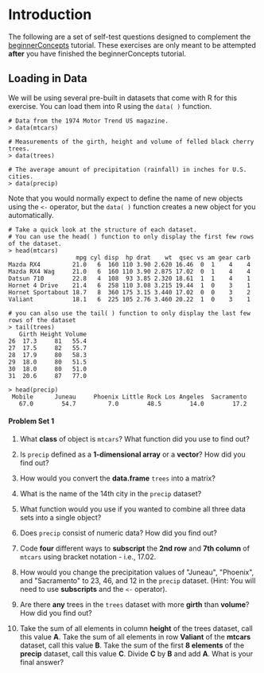 # Introduction

The following are a set of self-test questions designed to complement the [beginnerConcepts](https://github.com/aazaff/startLearn.R/blob/master/beginnerConcepts.md) tutorial. These exercises are only meant to be attempted **after** you have finished the beginnerConcepts tutorial.

## Loading in Data

We will be using several pre-built in datasets that come with R for this exercise. You can load them into R using the ````data( )```` function.

````
# Data from the 1974 Motor Trend US magazine. 
> data(mtcars)

# Measurements of the girth, height and volume of felled black cherry trees.
> data(trees)
  
# The average amount of precipitation (rainfall) in inches for U.S. cities.
> data(precip)
````
  
Note that you would normally expect to define the name of new objects using the ````<-```` operator, but the ````data( )```` function creates a new object for you automatically.

````
# Take a quick look at the structure of each dataset.
# You can use the head( ) function to only display the first few rows of the dataset.
> head(mtcars)
                   mpg cyl disp  hp drat    wt  qsec vs am gear carb
Mazda RX4         21.0   6  160 110 3.90 2.620 16.46  0  1    4    4
Mazda RX4 Wag     21.0   6  160 110 3.90 2.875 17.02  0  1    4    4
Datsun 710        22.8   4  108  93 3.85 2.320 18.61  1  1    4    1
Hornet 4 Drive    21.4   6  258 110 3.08 3.215 19.44  1  0    3    1
Hornet Sportabout 18.7   8  360 175 3.15 3.440 17.02  0  0    3    2
Valiant           18.1   6  225 105 2.76 3.460 20.22  1  0    3    1

# you can also use the tail( ) function to only display the last few rows of the dataset
> tail(trees)
   Girth Height Volume
26  17.3     81   55.4
27  17.5     82   55.7
28  17.9     80   58.3
29  18.0     80   51.5
30  18.0     80   51.0
31  20.6     87   77.0

> head(precip)
 Mobile      Juneau     Phoenix Little Rock Los Angeles  Sacramento 
   67.0        54.7         7.0        48.5        14.0        17.2 
````

#### Problem Set 1
1. What **class** of object is ````mtcars````? What function did you use to find out?

2. Is ````precip```` defined as a **1-dimensional array** or a **vector**? How did you find out?

3. How would you convert the **data.frame** ````trees```` into a matrix?

4. What is the name of the 14th city in the ````precip```` dataset?

5. What function would you use if you wanted to combine all three data sets into a single object?

6. Does ````precip```` consist of numeric data? How did you find out?

7. Code **four** different ways to **subscript** the **2nd row** and **7th column** of ````mtcars```` using bracket notation - i.e., 17.02.

8. How would you change the precipitation values of "Juneau", "Phoenix", and "Sacramento" to 23, 46, and 12 in the ````precip```` dataset. (Hint: You will need to use **subscripts** and the ````<-````  operator).

9. Are there **any** trees in the ````trees```` dataset with more **girth** than **volume**? How did you find out?

10. Take the sum of all elements in column **height** of the trees dataset, call this value **A**. Take the sum of all elements in row **Valiant** of the **mtcars** dataset, call this value **B**. Take the sum of the first **8 elements** of the **precip** dataset, call this value **C**. Divide **C** by **B** and add **A**. What is your final answer?  
